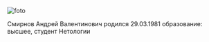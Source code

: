 
![foto](https://disk.yandex.ru/i/_E5JO-u9IkW75g)

Смирнов Андрей Валентинович
родился 29.03.1981
образование: высшее,
студент Нетологии 